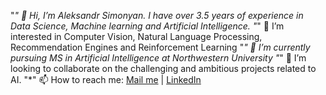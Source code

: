   
"*" 👋 Hi, I’m Aleksandr Simonyan. I have over 3.5 years of experience in Data Science, Machine learning and Artificial Intelligence.
"*" 👀 I’m interested in Computer Vision, Natural Language Processing, Recommendation Engines and Reinforcement Learning
"*" 🌱 I’m currently pursuing MS in Artificial Intelligence at Northwestern University
"*" 💞️ I’m looking to collaborate on the challenging and ambitious projects related to AI.
"*" 📫 How to reach me: [Mail me](aleksandrsimonyan1996@gmail.com) | [LinkedIn](https://www.linkedin.com/in/aleksandr-simonyan/)



<!--
**AleksandrSim/AleksandrSim** is a ✨ _special_ ✨ repository because its `README.md` (this file) appears on your GitHub profile.

